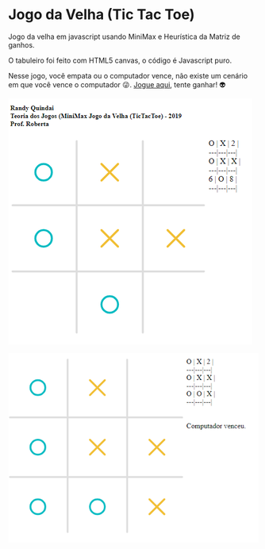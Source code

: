 # Jogo da Velha (Tic Tac Toe)
Jogo da velha em javascript usando MiniMax e Heurística da Matriz de ganhos.

O tabuleiro foi feito com HTML5 canvas, o código é Javascript puro.

Nesse jogo, você empata ou o computador vence, não existe um cenário em que você vence o computador :stuck_out_tongue_winking_eye:. [Jogue aqui](http://quindai.github.io/jogo_da_velha), tente ganhar! :alien:

![Tabuleiro com jogadas](img1.png)


![Tabuleiro quando computador vence](img2.png)